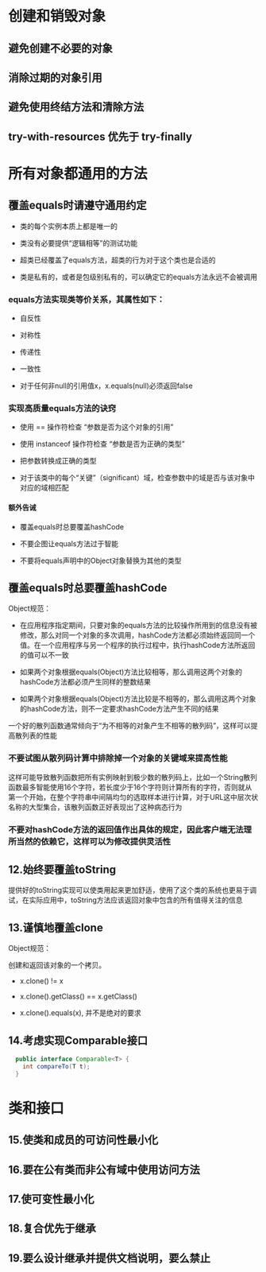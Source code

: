 # 创建和销毁对象

## 避免创建不必要的对象

## 消除过期的对象引用

## 避免使用终结方法和清除方法

## try-with-resources 优先于 try-finally

# 所有对象都通用的方法

## 覆盖equals时请遵守通用约定
- 类的每个实例本质上都是唯一的

- 类没有必要提供“逻辑相等”的测试功能

- 超类已经覆盖了equals方法，超类的行为对于这个类也是合适的

- 类是私有的，或者是包级别私有的，可以确定它的equals方法永远不会被调用

### equals方法实现类等价关系，其属性如下：
- 自反性

- 对称性

- 传递性

- 一致性

- 对于任何非null的引用值x，x.equals(null)必须返回false

### 实现高质量equals方法的诀窍
- 使用 == 操作符检查 “参数是否为这个对象的引用”

- 使用 instanceof 操作符检查 “参数是否为正确的类型”

- 把参数转换成正确的类型

- 对于该类中的每个“关键”（significant）域，检查参数中的域是否与该对象中对应的域相匹配

#### 额外告诫
- 覆盖equals时总要覆盖hashCode

- 不要企图让equals方法过于智能

- 不要将equals声明中的Object对象替换为其他的类型

## 覆盖equals时总要覆盖hashCode
Object规范：

- 在应用程序指定期间，只要对象的equals方法的比较操作所用到的信息没有被修改，那么对同一个对象的多次调用，hashCode方法都必须始终返回同一个值。在一个应用程序与另一个程序的执行过程中，执行hashCode方法所返回的值可以不一致

- 如果两个对象根据equals(Object)方法比较相等，那么调用这两个对象的hashCode方法都必须产生同样的整数结果

- 如果两个对象根据equals(Object)方法比较是不相等的，那么调用这两个对象的hashCode方法，则不一定要求hashCode方法产生不同的结果

一个好的散列函数通常倾向于“为不相等的对象产生不相等的散列码”，这样可以提高散列表的性能

### 不要试图从散列码计算中排除掉一个对象的关键域来提高性能
这样可能导致散列函数把所有实例映射到极少数的散列码上，比如一个String散列函数最多智能使用16个字符，若长度少于16个字符则计算所有的字符，否则就从第一个开始，在整个字符串中间隔均匀的选取样本进行计算，对于URL这中层次状名称的大型集合，该散列函数正好表现出了这种病态行为

### 不要对hashCode方法的返回值作出具体的规定，因此客户端无法理所当然的依赖它，这样可以为修改提供灵活性

## 12.始终要覆盖toString
提供好的toString实现可以使类用起来更加舒适，使用了这个类的系统也更易于调试，在实际应用中，toString方法应该返回对象中包含的所有值得关注的信息

## 13.谨慎地覆盖clone
Object规范：

创建和返回该对象的一个拷贝。

- x.clone() != x

- x.clone().getClass() == x.getClass()

- x.clone().equals(x), 并不是绝对的要求

## 14.考虑实现Comparable接口
```java
  public interface Comparable<T> {
    int compareTo(T t);
  }
```

# 类和接口
## 15.使类和成员的可访问性最小化

## 16.要在公有类而非公有域中使用访问方法

## 17.使可变性最小化

## 18.复合优先于继承

## 19.要么设计继承并提供文档说明，要么禁止



